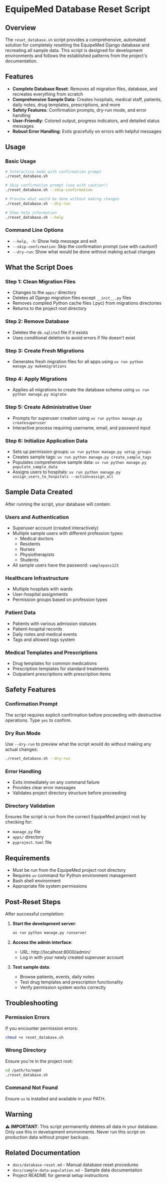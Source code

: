 # EquipeMed Database Reset Script

## Overview

The `reset_database.sh` script provides a comprehensive, automated solution for completely resetting the EquipeMed Django database and recreating all sample data. This script is designed for development environments and follows the established patterns from the project's documentation.

## Features

- **Complete Database Reset**: Removes all migration files, database, and recreates everything from scratch
- **Comprehensive Sample Data**: Creates hospitals, medical staff, patients, daily notes, drug templates, prescriptions, and more
- **Safety Features**: Confirmation prompts, dry-run mode, and error handling
- **User-Friendly**: Colored output, progress indicators, and detailed status messages
- **Robust Error Handling**: Exits gracefully on errors with helpful messages

## Usage

### Basic Usage

```bash
# Interactive mode with confirmation prompt
./reset_database.sh

# Skip confirmation prompt (use with caution!)
./reset_database.sh --skip-confirmation

# Preview what would be done without making changes
./reset_database.sh --dry-run

# Show help information
./reset_database.sh --help
```

### Command Line Options

- `--help, -h`: Show help message and exit
- `--skip-confirmation`: Skip the confirmation prompt (use with caution!)
- `--dry-run`: Show what would be done without making actual changes

## What the Script Does

### Step 1: Clean Migration Files
- Changes to the `apps/` directory
- Deletes all Django migration files except `__init__.py` files
- Removes compiled Python cache files (.pyc) from migrations directories
- Returns to the project root directory

### Step 2: Remove Database
- Deletes the `db.sqlite3` file if it exists
- Uses conditional deletion to avoid errors if file doesn't exist

### Step 3: Create Fresh Migrations
- Generates fresh migration files for all apps using `uv run python manage.py makemigrations`

### Step 4: Apply Migrations
- Applies all migrations to create the database schema using `uv run python manage.py migrate`

### Step 5: Create Administrative User
- Prompts for superuser creation using `uv run python manage.py createsuperuser`
- Interactive process requiring username, email, and password input

### Step 6: Initialize Application Data
- Sets up permission groups: `uv run python manage.py setup_groups`
- Creates sample tags: `uv run python manage.py create_sample_tags`
- Populates comprehensive sample data: `uv run python manage.py populate_sample_data`
- Assigns users to hospitals: `uv run python manage.py assign_users_to_hospitals --action=assign_all`

## Sample Data Created

After running the script, your database will contain:

### Users and Authentication
- Superuser account (created interactively)
- Multiple sample users with different profession types:
  - Medical doctors
  - Residents
  - Nurses
  - Physiotherapists
  - Students
- All sample users have the password: `samplepass123`

### Healthcare Infrastructure
- Multiple hospitals with wards
- User-hospital assignments
- Permission groups based on profession types

### Patient Data
- Patients with various admission statuses
- Patient-hospital records
- Daily notes and medical events
- Tags and allowed tags system

### Medical Templates and Prescriptions
- Drug templates for common medications
- Prescription templates for standard treatments
- Outpatient prescriptions with prescription items

## Safety Features

### Confirmation Prompt
The script requires explicit confirmation before proceeding with destructive operations. Type `yes` to confirm.

### Dry Run Mode
Use `--dry-run` to preview what the script would do without making any actual changes:

```bash
./reset_database.sh --dry-run
```

### Error Handling
- Exits immediately on any command failure
- Provides clear error messages
- Validates project directory structure before proceeding

### Directory Validation
Ensures the script is run from the correct EquipeMed project root by checking for:
- `manage.py` file
- `apps/` directory
- `pyproject.toml` file

## Requirements

- Must be run from the EquipeMed project root directory
- Requires `uv` command for Python environment management
- Bash shell environment
- Appropriate file system permissions

## Post-Reset Steps

After successful completion:

1. **Start the development server**:
   ```bash
   uv run python manage.py runserver
   ```

2. **Access the admin interface**:
   - URL: http://localhost:8000/admin/
   - Log in with your newly created superuser account

3. **Test sample data**:
   - Browse patients, events, daily notes
   - Test drug templates and prescription functionality
   - Verify permission system works correctly

## Troubleshooting

### Permission Errors
If you encounter permission errors:
```bash
chmod +x reset_database.sh
```

### Wrong Directory
Ensure you're in the project root:
```bash
cd /path/to/eqmd
./reset_database.sh
```

### Command Not Found
Ensure `uv` is installed and available in your PATH.

## Warning

⚠️ **IMPORTANT**: This script permanently deletes all data in your database. Only use this in development environments. Never run this script on production data without proper backups.

## Related Documentation

- `docs/database-reset.md` - Manual database reset procedures
- `docs/sample-data-population.md` - Sample data documentation
- Project README for general setup instructions
